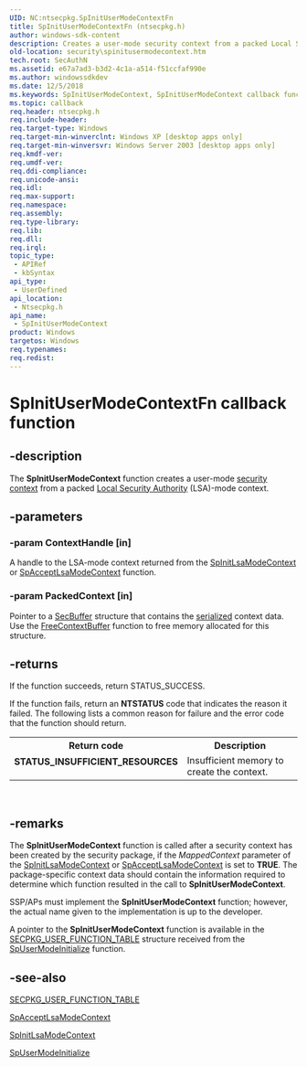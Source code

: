 ```yaml
---
UID: NC:ntsecpkg.SpInitUserModeContextFn
title: SpInitUserModeContextFn (ntsecpkg.h)
author: windows-sdk-content
description: Creates a user-mode security context from a packed Local Security Authority (LSA)-mode context.
old-location: security\spinitusermodecontext.htm
tech.root: SecAuthN
ms.assetid: e67a7ad3-b3d2-4c1a-a514-f51ccfaf990e
ms.author: windowssdkdev
ms.date: 12/5/2018
ms.keywords: SpInitUserModeContext, SpInitUserModeContext callback function [Security], SpInitUserModeContextFn, SpInitUserModeContextFn callback, _ssp_spinitusermodecontext, ntsecpkg/SpInitUserModeContext, security.spinitusermodecontext
ms.topic: callback
req.header: ntsecpkg.h
req.include-header: 
req.target-type: Windows
req.target-min-winverclnt: Windows XP [desktop apps only]
req.target-min-winversvr: Windows Server 2003 [desktop apps only]
req.kmdf-ver: 
req.umdf-ver: 
req.ddi-compliance: 
req.unicode-ansi: 
req.idl: 
req.max-support: 
req.namespace: 
req.assembly: 
req.type-library: 
req.lib: 
req.dll: 
req.irql: 
topic_type:
 - APIRef
 - kbSyntax
api_type:
 - UserDefined
api_location:
 - Ntsecpkg.h
api_name:
 - SpInitUserModeContext
product: Windows
targetos: Windows
req.typenames: 
req.redist: 
---
```


# SpInitUserModeContextFn callback function


## -description


The <b>SpInitUserModeContext</b> function creates a user-mode <a href="https://msdn.microsoft.com/3e9d7672-2314-45c8-8178-5a0afcfd0c50">security context</a> from a packed <a href="https://msdn.microsoft.com/65dd9a04-fc7c-4179-95ff-dac7dad4668f">Local Security Authority</a> (LSA)-mode context.


## -parameters




### -param ContextHandle [in]

A handle to the LSA-mode context returned from the 
<a href="https://msdn.microsoft.com/e733d6fb-0ce6-4fd2-a8e2-54aa44602828">SpInitLsaModeContext</a> or 
<a href="https://msdn.microsoft.com/bf443c15-0039-4ffa-a5ec-e8ef6a24dc80">SpAcceptLsaModeContext</a> function.


### -param PackedContext [in]

Pointer to a 
<a href="https://msdn.microsoft.com/75f49d9c-7d3c-4f45-a94e-44cd05773a07">SecBuffer</a> structure that contains the <a href="https://msdn.microsoft.com/3e9d7672-2314-45c8-8178-5a0afcfd0c50">serialized</a> context data. Use the 
<a href="https://msdn.microsoft.com/3c3d27bb-4f9a-4979-b679-1e10fa1ff221">FreeContextBuffer</a> function to free memory allocated for this structure.


## -returns



If the function succeeds, return STATUS_SUCCESS.

If the function fails, return an <b>NTSTATUS</b> code that indicates the reason it failed. The following  lists a common reason for failure and the error code that the function should return.

<table>
<tr>
<th>Return code</th>
<th>Description</th>
</tr>
<tr>
<td width="40%">
<dl>
<dt><b>STATUS_INSUFFICIENT_RESOURCES</b></dt>
</dl>
</td>
<td width="60%">
Insufficient memory to create the context.

</td>
</tr>
</table>
 




## -remarks



The <b>SpInitUserModeContext</b> function is called after a security context has been created by the security package, if the <i>MappedContext</i> parameter of the 
<a href="https://msdn.microsoft.com/e733d6fb-0ce6-4fd2-a8e2-54aa44602828">SpInitLsaModeContext</a> or 
<a href="https://msdn.microsoft.com/bf443c15-0039-4ffa-a5ec-e8ef6a24dc80">SpAcceptLsaModeContext</a> is set to <b>TRUE</b>. The package-specific context data should contain the information required to determine which function resulted in the call to <b>SpInitUserModeContext</b>.

SSP/APs must implement the <b>SpInitUserModeContext</b> function; however, the actual name given to the implementation is up to the developer.

A pointer to the <b>SpInitUserModeContext</b> function is available in the 
<a href="https://msdn.microsoft.com/2b3fc6d1-2f55-4053-9271-f5cb5c318555">SECPKG_USER_FUNCTION_TABLE</a> structure received from the 
<a href="https://msdn.microsoft.com/e260db29-995b-4f32-b389-4ef62b3b29bc">SpUserModeInitialize</a> function.




## -see-also




<a href="https://msdn.microsoft.com/2b3fc6d1-2f55-4053-9271-f5cb5c318555">SECPKG_USER_FUNCTION_TABLE</a>



<a href="https://msdn.microsoft.com/bf443c15-0039-4ffa-a5ec-e8ef6a24dc80">SpAcceptLsaModeContext</a>



<a href="https://msdn.microsoft.com/e733d6fb-0ce6-4fd2-a8e2-54aa44602828">SpInitLsaModeContext</a>



<a href="https://msdn.microsoft.com/e260db29-995b-4f32-b389-4ef62b3b29bc">SpUserModeInitialize</a>
 

 

